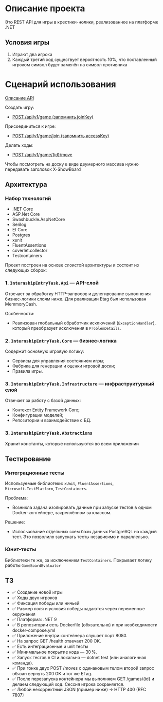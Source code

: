 # Описание проекта

Это REST API для игры в крестики-нолики, реализованное на платформе .NET

## Условия игры

1. Играют два игрока
2. Каждый третий ход существует вероятность 10%, что поставленный игроком символ будет заменён на символ противника

# Сценарий использования
[Описание API](docs/api.md)

Создать игру:
- [POST /api/v1/game (запомнить joinKey)](https://github.com/poza-voina/internship-entry-task/blob/main/docs/api.md#post__v1_games)

Присоединиться к игре:
- [POST /api/v1/game/join (запомнить accessKey)](https://github.com/poza-voina/internship-entry-task/blob/main/docs/api.md#post__v1_games_join)  

Делать ходы:
- [POST /api/v1/game/{id}/move](https://github.com/poza-voina/internship-entry-task/blob/main/docs/api.md#post__v1_games_gameid_move)

Чтобы посмотреть на доску в виде двумерного массива нужно передавать заголовок X-ShowBoard

## Архитектура

### Набор технологий

- .NET Core
- ASP.Net Core
- Swashbuckle.AspNetCore
- Serilog
- Ef Core
- Postgres
- xunit
- FluentAssertions
- coverlet.collector
- Testcontainers

Проект построен на основе слоистой архитектуры и состоит из следующих сборок:

### 1. `InternshipEntryTask.Api` — API-слой

Отвечает за обработку HTTP-запросов и делегирование выполнения бизнес-логики слоям ниже. 
Для реализации Etag был использован MemmoryCash.

Особенности:
- Реализован глобальный обработчик исключений (`ExceptionHandler`), который преобразует исключения в `ProblemDetails`.

### 2. `InternshipEntryTask.Core` — бизнес-логика

Содержит основную игровую логику:
- Сервисы для управления состоянием игры;
- Фабрика для генерации и оценки игровой доски;
- Правила игры.

### 3. `InternshipEntryTask.Infrastructure` — инфраструктурный слой

Отвечает за работу с базой данных:
- Контекст Entity Framework Core;
- Конфигурации моделей;
- Репозитории и взаимодействие с БД.

### 3. `InternshipEntryTask.Abstractions`

Хранит константы, которые используются во всем приложении

## Тестирование

### Интеграционные тесты

Используемые библиотеки: `xUnit`, `FluentAssertions`, `Microsoft.TestPlatform`, `TestContainers`.

Проблема:
- Возникла задача изолировать данные при запуске тестов в одном Docker-контейнере, закреплённом за классом.

Решение:
- Использование отдельных схем базы данных PostgreSQL на каждый тест. Это позволило запускать тесты независимо и параллельно.

### Юнит-тесты

Библиотеки те же, за исключением `TestContainers`. Покрывает логику работы  `GameBoardEvaluator`

## ТЗ
- ✅ Создание новой игры
- ✅ Ходы двух игроков
- ✅ Фиксация победы или ничьей
- ✅ Размер поля и условия победы задаются через переменные окружения
- ✅ Платформа: .NET 9
- ✅ В репозитории есть Dockerfile (обязательно) и при необходимости docker-compose.yml
- ✅ Приложение внутри контейнера слушает порт 8080.
- ✅ На запрос GET /health отвечает 200 OK.
- ✅ Есть интеграционные и unit тесты
- ✅ Минимальное покрытие кода — 30 %.
- ✅ Запуск тестов в CI и локально — dotnet test (или аналогичная команда).
- ✅ При гонке двух POST /moves с одинаковым телом второй запрос обязан вернуть 200 OK и тот же ETag.
- ✅ После перезапуска контейнера мы выполняем GET /games/{id} и делаем следующий ход. Сессия игрока сохраняется.
- ✅ Любой некорректный JSON (пример ниже) → HTTP 400 (RFC 7807)
